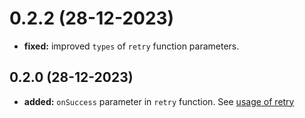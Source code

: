 # 0.2.2 (28-12-2023)
- **fixed:** improved `types` of `retry` function parameters.
## 0.2.0 (28-12-2023)
- **added:** `onSuccess` parameter in `retry` function. See [usage of retry](https://www.npmjs.com/package/utility-kit#utility)